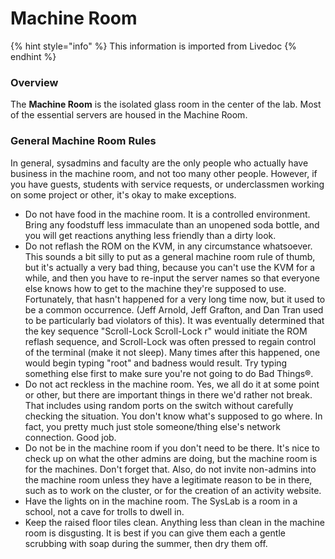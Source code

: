 # Machine Room

{% hint style="info" %}
This information is imported from Livedoc
{% endhint %}

### Overview

The **Machine Room** is the isolated glass room in the center of the lab. Most of the essential servers are housed in the Machine Room.

### General Machine Room Rules

In general, sysadmins and faculty are the only people who actually have business in the machine room, and not too many other people. However, if you have guests, students with service requests, or underclassmen working on some project or other, it's okay to make exceptions.

* Do not have food in the machine room. It is a controlled environment. Bring any foodstuff less immaculate than an unopened soda bottle, and you will get reactions anything less friendly than a dirty look.
* Do not reflash the ROM on the KVM, in any circumstance whatsoever. This sounds a bit silly to put as a general machine room rule of thumb, but it's actually a very bad thing, because you can't use the KVM for a while, and then you have to re-input the server names so that everyone else knows how to get to the machine they're supposed to use. Fortunately, that hasn't happened for a very long time now, but it used to be a common occurrence. \(Jeff Arnold, Jeff Grafton, and Dan Tran used to be particularly bad violators of this\). It was eventually determined that the key sequence "Scroll-Lock Scroll-Lock r" would initiate the ROM reflash sequence, and Scroll-Lock was often pressed to regain control of the terminal \(make it not sleep\). Many times after this happened, one would begin typing "root" and badness would result. Try typing something else first to make sure you're not going to do Bad Things®.
* Do not act reckless in the machine room. Yes, we all do it at some point or other, but there are important things in there we'd rather not break. That includes using random ports on the switch without carefully checking the situation. You don't know what's supposed to go where. In fact, you pretty much just stole someone/thing else's network connection. Good job.
* Do not be in the machine room if you don't need to be there. It's nice to check up on what the other admins are doing, but the machine room is for the machines. Don't forget that. Also, do not invite non-admins into the machine room unless they have a legitimate reason to be in there, such as to work on the cluster, or for the creation of an activity website.
* Have the lights on in the machine room. The SysLab is a room in a school, not a cave for trolls to dwell in.
* Keep the raised floor tiles clean. Anything less than clean in the machine room is disgusting. It is best if you can give them each a gentle scrubbing with soap during the summer, then dry them off.

